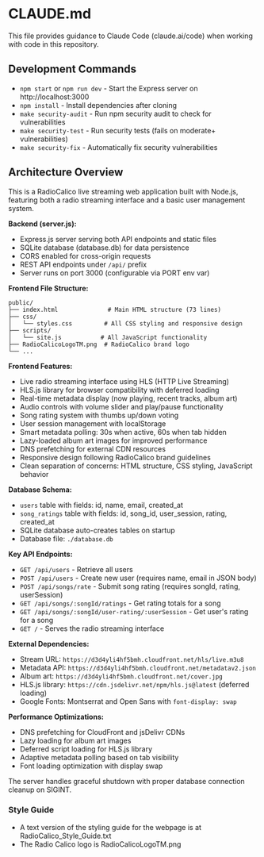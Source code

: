 # CLAUDE.md

This file provides guidance to Claude Code (claude.ai/code) when working with code in this repository.

## Development Commands

- `npm start` or `npm run dev` - Start the Express server on http://localhost:3000
- `npm install` - Install dependencies after cloning
- `make security-audit` - Run npm security audit to check for vulnerabilities
- `make security-test` - Run security tests (fails on moderate+ vulnerabilities)
- `make security-fix` - Automatically fix security vulnerabilities

## Architecture Overview

This is a RadioCalico live streaming web application built with Node.js, featuring both a radio streaming interface and a basic user management system.

**Backend (server.js):**

- Express.js server serving both API endpoints and static files
- SQLite database (database.db) for data persistence
- CORS enabled for cross-origin requests
- REST API endpoints under `/api/` prefix
- Server runs on port 3000 (configurable via PORT env var)

**Frontend File Structure:**

```
public/
├── index.html              # Main HTML structure (73 lines)
├── css/
│   └── styles.css         # All CSS styling and responsive design
├── scripts/
│   └── site.js           # All JavaScript functionality
├── RadioCalicoLogoTM.png  # RadioCalico brand logo
└── ...
```

**Frontend Features:**

- Live radio streaming interface using HLS (HTTP Live Streaming)
- HLS.js library for browser compatibility with deferred loading
- Real-time metadata display (now playing, recent tracks, album art)
- Audio controls with volume slider and play/pause functionality
- Song rating system with thumbs up/down voting
- User session management with localStorage
- Smart metadata polling: 30s when active, 60s when tab hidden
- Lazy-loaded album art images for improved performance
- DNS prefetching for external CDN resources
- Responsive design following RadioCalico brand guidelines
- Clean separation of concerns: HTML structure, CSS styling, JavaScript behavior

**Database Schema:**

- `users` table with fields: id, name, email, created_at
- `song_ratings` table with fields: id, song_id, user_session, rating, created_at
- SQLite database auto-creates tables on startup
- Database file: `./database.db`

**Key API Endpoints:**

- `GET /api/users` - Retrieve all users
- `POST /api/users` - Create new user (requires name, email in JSON body)
- `POST /api/songs/rate` - Submit song rating (requires songId, rating, userSession)
- `GET /api/songs/:songId/ratings` - Get rating totals for a song
- `GET /api/songs/:songId/user-rating/:userSession` - Get user's rating for a song
- `GET /` - Serves the radio streaming interface

**External Dependencies:**

- Stream URL: `https://d3d4yli4hf5bmh.cloudfront.net/hls/live.m3u8`
- Metadata API: `https://d3d4yli4hf5bmh.cloudfront.net/metadatav2.json`
- Album art: `https://d3d4yli4hf5bmh.cloudfront.net/cover.jpg`
- HLS.js library: `https://cdn.jsdelivr.net/npm/hls.js@latest` (deferred loading)
- Google Fonts: Montserrat and Open Sans with `font-display: swap`

**Performance Optimizations:**

- DNS prefetching for CloudFront and jsDelivr CDNs
- Lazy loading for album art images
- Deferred script loading for HLS.js library
- Adaptive metadata polling based on tab visibility
- Font loading optimization with display swap

The server handles graceful shutdown with proper database connection cleanup on SIGINT.

### Style Guide

- A text version of the styling guide for the webpage is at RadioCalico_Style_Guide.txt
- The Radio Calico logo is RadioCalicoLogoTM.png

